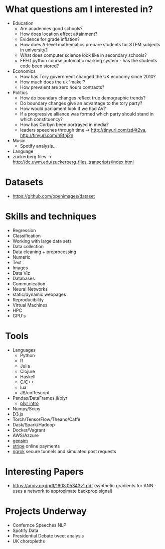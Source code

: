 # What questions am I interested in?
- Education
  - Are academies good schools?
  - How does location effect attainment?
  - Evidence for grade inflation?
  - How does A-level mathematics prepare students for STEM subjects in    university?
  - What does computer science look like in secondary schools?
  - FEEG python course automatic marking system - has the students code been stored?
- Economics
  - How has Tory government changed the UK economy since 2010?
  - How much does the uk 'make'?
  - How prevalent are zero hours contracts?
- Politics
  - How do boundary changes reflect true demographic trends?
  - Do boundary changes give an advantage to the tory party?
  - How would parliament look if we had AV?
  - If a progressive alliance was formed which party should stand in which constituency?
  - How has Corbyn been portrayed in media?
  - leaders speeches through time -> http://tinyurl.com/zd4t2va,
    http://tinyurl.com/h8fnj2n
- Music
  - Spotify analysis...
- Language
 - zuckerberg files -> http://dc.uwm.edu/zuckerberg_files_transcripts/index.html 

# Datasets
 - https://github.com/openimages/dataset

# Skills and techniques
 - Regression
 - Classification
 - Working with large data sets
 - Data collection
 - Data cleaning + preprocessing
  - Numeric
  - Text
  - Images
 - Data Viz
 - Databases
 - Communication
 - Neural Networks
 - static/dynamic webpages
 - Reproducibility
 - Virtual Machines
 - HPC
 - GPU's

# Tools
  - Languages
    - Python
    - R
    - Julia
    - Clojure
    - Haskell
    - C/C++
    - lua
    - JS/coffescript
  - Pandas/DataFrames.jl/plyr
    - [plyr intro](http://www.r-bloggers.com/a-fast-intro-to-plyr-for-r/)
  - Numpy/Scipy
  - D3.js
  - Torch/TensorFlow/Theano/Caffe
  - Dask/Spark/Hadoop
  - Docker/Vagrant
  - AWS/Azzure
  - [gensim](https://radimrehurek.com/gensim/)
  - [stripe](https://stripe.com/gb) online payments
  - [ngrok](https://ngrok.com/) secure tunnels and simulated post requests
 
# Interesting Papers
  - https://arxiv.org/pdf/1608.05343v1.pdf (synthetic gradients for ANN - uses a network to approximate backprop signal)

# Projects Underway
  - Confernce Speeches NLP
  - Spotify Data
  - Presidential Debate tweet analysis
  - UK choropleths 


